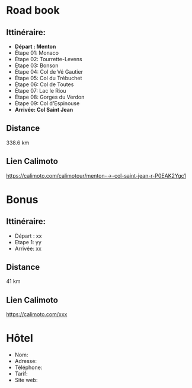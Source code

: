 # Road book

## Ittinéraire:
- **Départ : Menton**
- Étape 01: Monaco
- Étape 02: Tourrette-Levens
- Étape 03: Bonson
- Étape 04: Col de Vé Gautier
- Étape 05: Col du Trébuchet
- Étape 06: Col de Toutes
- Étape 07: Lac le Riou
- Étape 08: Gorges du Verdon
- Étape 09: Col d'Espinouse
- **Arrivée: Col Saint Jean**

## Distance
338.6 km

## Lien Calimoto
https://calimoto.com/calimotour/menton-→-col-saint-jean-r-P0EAK2Ygc1

# Bonus
## Ittinéraire:

- Départ : xx
- Etape 1: yy
- Arrivée: xx

## Distance
41 km

## Lien Calimoto
https://calimoto.com/xxx

# Hôtel
- Nom:
- Adresse:
- Téléphone:
- Tarif:
- Site web:
